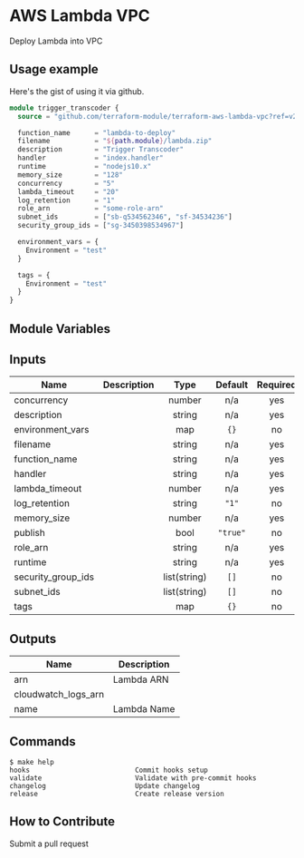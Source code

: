 # AWS Lambda VPC

Deploy Lambda into VPC

## Usage example

Here's the gist of using it via github.

```terraform
module trigger_transcoder {
  source = "github.com/terraform-module/terraform-aws-lambda-vpc?ref=v2.0.0"

  function_name      = "lambda-to-deploy"
  filename           = "${path.module}/lambda.zip"
  description        = "Trigger Transcoder"
  handler            = "index.handler"
  runtime            = "nodejs10.x"
  memory_size        = "128"
  concurrency        = "5"
  lambda_timeout     = "20"
  log_retention      = "1"
  role_arn           = "some-role-arn"
  subnet_ids         = ["sb-q534562346", "sf-34534236"]
  security_group_ids = ["sg-3450398534967"]

  environment_vars = {
    Environment = "test"
  }

  tags = {
    Environment = "test"
  }
}
```

## Module Variables

<!-- BEGINNING OF PRE-COMMIT-TERRAFORM DOCS HOOK -->

## Inputs

| Name               | Description |     Type     | Default  | Required |
| ------------------ | ----------- | :----------: | :------: | :------: |
| concurrency        |             |    number    |   n/a    |   yes    |
| description        |             |    string    |   n/a    |   yes    |
| environment_vars   |             |     map      |   `{}`   |    no    |
| filename           |             |    string    |   n/a    |   yes    |
| function_name      |             |    string    |   n/a    |   yes    |
| handler            |             |    string    |   n/a    |   yes    |
| lambda_timeout     |             |    number    |   n/a    |   yes    |
| log_retention      |             |    string    |  `"1"`   |    no    |
| memory_size        |             |    number    |   n/a    |   yes    |
| publish            |             |     bool     | `"true"` |    no    |
| role_arn           |             |    string    |   n/a    |   yes    |
| runtime            |             |    string    |   n/a    |   yes    |
| security_group_ids |             | list(string) |   `[]`   |    no    |
| subnet_ids         |             | list(string) |   `[]`   |    no    |
| tags               |             |     map      |   `{}`   |    no    |

## Outputs

| Name                | Description |
| ------------------- | ----------- |
| arn                 | Lambda ARN  |
| cloudwatch_logs_arn |             |
| name                | Lambda Name |

<!-- END OF PRE-COMMIT-TERRAFORM DOCS HOOK -->

## Commands

<!-- START makefile-doc -->

```
$ make help
hooks                          Commit hooks setup
validate                       Validate with pre-commit hooks
changelog                      Update changelog
release                        Create release version
```

<!-- END makefile-doc -->

## How to Contribute

Submit a pull request
